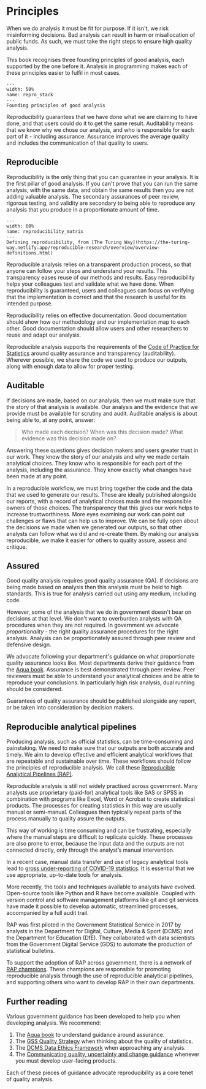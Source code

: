 # Principles

When we do analysis it must be fit for purpose.
If it isn't, we risk misinforming decisions.
Bad analysis can result in harm or misallocation of public funds.
As such, we must take the right steps to ensure high quality analysis.

This book recognises three founding principles of good analysis, each supported by the one before it.
Analysis in programming makes each of these principles easier to fulfil in most cases.


```{figure} ./_static/repro_stack.png
---
width: 50%
name: repro_stack
---
Founding principles of good analysis
```

Reproducibility guarantees that we have done what we are claiming to have done, and that users could do it to get the same result.
Auditability means that we know why we chose our analysis, and who is responsible for each part of it - including assurance.
Assurance improves the average quality and includes the communication of that quality to users.


## Reproducible

Reproducibility is the only thing that you can guarantee in your analysis.
It is the first pillar of good analysis.
If you can't prove that you can run the same analysis, with the same data, and obtain the same results then you are not adding valuable analysis.
The secondary assurances of peer review, rigorous testing, and validity are secondary to being able to reproduce any analysis that you produce in a proportionate amount of time.

```{figure} ./_static/reproducibility_matrix.jpg
---
width: 60%
name: reproducibility_matrix
---
Defining reproducibility, from [The Turing Way](https://the-turing-way.netlify.app/reproducible-research/overview/overview-definitions.html)
```


Reproducible analysis relies on a transparent production process, so that anyone can follow your steps and understand your results.
This transparency eases reuse of our methods and results. 
Easy reproducibility helps your colleagues test and validate what we have done.
When reproducibility is guaranteed, users and colleagues can focus on verifying that the implementation is correct and that the research is useful for its intended purpose.

Reproducibility relies on effective documentation.
Good documentation should show how our methodology and our implementation map to each other.
Good documentation should allow users and other researchers to reuse and adapt our analysis.

Reproducible analysis supports the requirements of the [Code of Practice for Statistics](https://www.statisticsauthority.gov.uk/code-of-practice/) around quality assurance and transparency (auditability).
Wherever possible, we share the code we used to produce our outputs, along with enough data to allow for proper testing.


## Auditable

If decisions are made, based on our analysis, then we must make sure that the story of that analysis is available.
Our analysis and the evidence that we provide must be available for scrutiny and audit.
Auditable analysis is about being able to, at any point, answer: 

> Who made each decision?
> When was this decision made?
> What evidence was this decision made on?

Answering these questions gives decision makers and users greater trust in our work.
They know the story of our analysis and why we made certain analytical choices.
They know who is responsible for each part of the analysis, including the assurance.
They know exactly what changes have been made at any point.

In a reproducible workflow, we must bring together the code and the data that we used to generate our results.
These are ideally published alongside our reports, with a record of analytical choices made and the responsible owners of those choices.
The transparency that this gives our work helps to increase trustworthiness.
More eyes examining our work can point out challenges or flaws that can help us to improve.
We can be fully open about the decisions we made when we generated our outputs, so that other analysts can follow what we did and re-create them.
By making our analysis reproducible, we make it easier for others to quality assure, assess and critique.


## Assured

Good quality analysis requires good quality assurance (QA).
If decisions are being made based on analysis then this analysis must be held to high standards.
This is true for analysis carried out using any medium, including code.

However, some of the analysis that we do in government doesn't bear on decisions at that level.
We don't want to overburden analysts with QA procedures when they are not required.
In government we advocate *proportionality* - the right quality assurance procedures for the right analysis.
Analysis can be proportionately assured through peer review and defensive design.

We advocate following your department's guidance on what proportionate quality assurance looks like.
Most departments derive their guidance from the [Aqua book](https://www.gov.uk/government/publications/the-aqua-book-guidance-on-producing-quality-analysis-for-government).
Assurance is best demonstrated through peer review.
Peer reviewers must be able to understand your analytical choices and be able to reproduce your conclusions.
In particularly high risk analysis, dual running should be considered.

Guarantees of quality assurance should be published alongside any report, or be taken into consideration by decision makers.


## Reproducible analytical pipelines

Producing analysis, such as official statistics, can be time-consuming and painstaking.
We need to make sure that our outputs are both accurate and timely.
We aim to develop effective and efficient analytical workflows that are repeatable and sustainable over time.
These workflows should follow the principles of reproducible analysis. 
We call these [Reproducible Analytical Pipelines (RAP)](https://dataingovernment.blog.gov.uk/2017/03/27/reproducible-analytical-pipeline/).

Reproducible analysis is still not widely practised across government.
Many analysts use proprietary (paid-for) analytical tools like SAS or SPSS in combination with programs like Excel, Word or Acrobat to create statistical products. 
The processes for creating statistics in this way are usually manual or semi-manual.
Colleagues then typically repeat parts of the process manually to quality assure the outputs.

This way of working is time consuming and can be frustrating, especially where the manual steps are difficult to replicate quickly. 
These processes are also prone to error, because the input data and the outputs are not connected directly, only through the analyst’s manual intervention.

In a recent case, manual data transfer and use of legacy analytical tools lead to [gross under-reporting of COVID-19 statistics](https://www.bbc.co.uk/news/technology-54423988).
It is essential that we use appropriate, up-to-date tools for analysis.

More recently, the tools and techniques available to analysts have evolved. 
Open-source tools like Python and R have become available.
Coupled with version control and software management platforms like git and git services have made it possible to develop automatic, streamlined processes, accompanied by a full audit trail.

RAP was first piloted in the Government Statistical Service in 2017 by analysts in the Department for Digital, Culture, Media & Sport (DCMS) and the Department for Education (DfE). 
They collaborated with data scientists from the Government Digital Service (GDS) to automate the production of statistical bulletins.

To support the adoption of RAP across government, there is a network of [RAP champions](https://gss.civilservice.gov.uk/about-us/champion-networks/reproducible-analytical-pipeline-rap-champions/). 
These champions are responsible for promoting reproducible analysis through the use of reproducible analytical pipelines, and supporting others who want to develop RAP in their own departments.


## Further reading

Various government guidance has been developed to help you when developing analysis.
We recommend:
1. The [Aqua book](https://www.gov.uk/government/publications/the-aqua-book-guidance-on-producing-quality-analysis-for-government) to understand guidance around assurance.
2. The [GSS Quality Strategy](https://gss.civilservice.gov.uk/policy-store/government-statistical-service-gss-quality-strategy/) when thinking about the quality of statistics.
3. The [DCMS Data Ethics Framework](https://www.gov.uk/government/publications/data-ethics-framework/data-ethics-framework) when approaching any analysis.
4. The [Communicating quality, uncertainty and change guidance](https://gss.civilservice.gov.uk/policy-store/communicating-quality-uncertainty-and-change/) whenever you must develop user-facing products.

Each of these pieces of guidance advocate reproducibility as a core tenet of quality analysis.